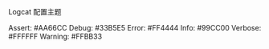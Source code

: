 Logcat 配置主题

Assert: #AA66CC
Debug: #33B5E5
Error: #FF4444
Info: #99CC00
Verbose: #FFFFFF
Warning: #FFBB33
